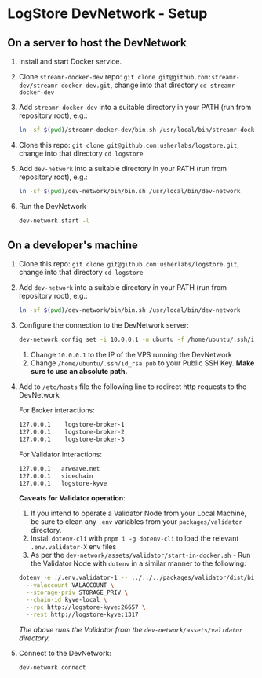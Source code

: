 # LogStore DevNetwork - Setup

## On a server to host the DevNetwork

1. Install and start Docker service.

2. Clone `streamr-docker-dev` repo: `git clone git@github.com:streamr-dev/streamr-docker-dev.git`, change into that directory `cd streamr-docker-dev`

3. Add `streamr-docker-dev` into a suitable directory in your PATH (run from repository root), e.g.:

   ```bash
   ln -sf $(pwd)/streamr-docker-dev/bin.sh /usr/local/bin/streamr-docker-dev
   ```

4. Clone this repo: `git clone git@github.com:usherlabs/logstore.git`, change into that directory `cd logstore`

5. Add `dev-network` into a suitable directory in your PATH (run from repository root), e.g.:

   ```bash
   ln -sf $(pwd)/dev-network/bin/bin.sh /usr/local/bin/dev-network
   ```

6. Run the DevNetwork

   ```bash
   dev-network start -l
   ```

## On a developer's machine

1. Clone this repo: `git clone git@github.com:usherlabs/logstore.git`, change into that directory `cd logstore`

2. Add `dev-network` into a suitable directory in your PATH (run from repository root), e.g.:

   ```bash
   ln -sf $(pwd)/dev-network/bin/bin.sh /usr/local/bin/dev-network
   ```

3. Configure the connection to the DevNetwork server:

   ```bash
   dev-network config set -i 10.0.0.1 -u ubuntu -f /home/ubuntu/.ssh/id_rsa.pub
   ```

   1. Change `10.0.0.1` to the IP of the VPS running the DevNetwork
   2. Change `/home/ubuntu/.ssh/id_rsa.pub` to your Public SSH Key. **Make sure to use an absolute path.**

4. Add to `/etc/hosts` file the following line to redirect http requests to the DevNetwork

   For Broker interactions:

   ```bash
   127.0.0.1 	logstore-broker-1
   127.0.0.1 	logstore-broker-2
   127.0.0.1 	logstore-broker-3
   ```

   For Validator interactions:

   ```bash
   127.0.0.1   arweave.net
   127.0.0.1   sidechain
   127.0.0.1   logstore-kyve
   ```

   **Caveats for Validator operation**:

   1. If you intend to operate a Validator Node from your Local Machine, be sure to clean any `.env` variables from your `packages/validator` directory.
   2. Install `dotenv-cli` with `pnpm i -g dotenv-cli` to load the relevant `.env.validator-X` env files
   3. As per the `dev-network/assets/validator/start-in-docker.sh` - Run the Validator Node with `dotenv` in a similar manner to the following:

   ```bash
   dotenv -e ./.env.validator-1 -- ../../../packages/validator/dist/bin/logstore-validator.js start --pool 0 \
     --valaccount VALACCOUNT \
     --storage-priv STORAGE_PRIV \
     --chain-id kyve-local \
     --rpc http://logstore-kyve:26657 \
     --rest http://logstore-kyve:1317
   ```

   _The above runs the Validator from the `dev-network/assets/validator` directory._

5. Connect to the DevNetwork:
   ```bash
   dev-network connect
   ```
